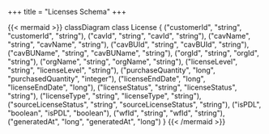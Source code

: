 +++
title = "Licenses Schema"
+++

{{< mermaid >}}
classDiagram
  class License {
    ("customerId", "string", "customerId", "string"),
    ("cavId", "string", "cavId", "string"),
    ("cavName", "string", "cavName", "string"),
    ("cavBUId", "string", "cavBUId", "string"),
    ("cavBUName", "string", "cavBUName", "string"),
    ("orgId", "string", "orgId", "string"),
    ("orgName", "string", "orgName", "string"),
    ("licenseLevel", "string", "licenseLevel", "string"),
    ("purchaseQuantity", "long", "purchasedQuantity", "integer"),
    ("licenseEndDate", "long", "licenseEndDate", "long"),
    ("licenseStatus", "string", "licenseStatus", "string"),
    ("licenseType", "string", "licenseType", "string"),
    ("sourceLicenseStatus", "string", "sourceLicenseStatus", "string"),
    ("isPDL", "boolean", "isPDL", "boolean"),
    ("wfId", "string", "wfId", "string"),
    ("generatedAt", "long", "generatedAt", "long")
  }
{{< /mermaid >}}
